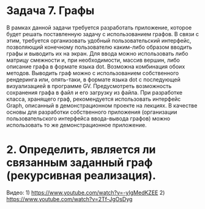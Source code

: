 # Задача 7. Графы

В рамках данной задачи требуется разработать приложение, которое будет решать поставленную задачу с использованием графов. В связи с этим, требуется организовать удобный пользовательский интерфейс, позволяющий конечному пользователю каким-либо образом вводить графы и выводить их на экран.
Для ввода можно использовать либо матрицу смежности и, при необходимости, массив вершин, либо описание графа в формате языка dot. Возможна комбинация обоих методов.
Выводить граф можно с использованием собственного рендеринга или, опять-таки, в формате языка dot с последующей визуализацией в программе GV.
Предусмотреть возможность сохранения графа в файл и его загрузку из файла.
При разработке класса, хранящего граф, рекомендуется использовать интерфейс Graph, описанный в демонстрационном проекте на лекциях. В качестве основы для разработки собственного приложения (организации пользовательского интерфейса ввода-вывода графов) можно использовать то же демонстрационное приложение.

# 2. Определить, является ли связанным заданный граф (рекурсивная реализация).

Видео: 1) https://www.youtube.com/watch?v=-yIgMedKZEE
       2) https://www.youtube.com/watch?v=2Tf-JgOsDyg
